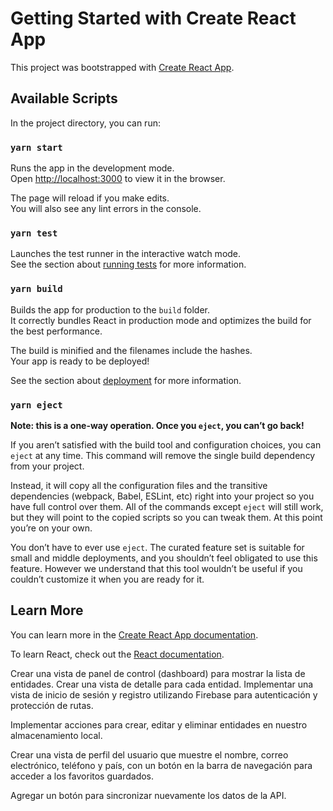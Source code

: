 # Getting Started with Create React App

This project was bootstrapped with [Create React App](https://github.com/facebook/create-react-app).

## Available Scripts

In the project directory, you can run:

### `yarn start`

Runs the app in the development mode.\
Open [http://localhost:3000](http://localhost:3000) to view it in the browser.

The page will reload if you make edits.\
You will also see any lint errors in the console.

### `yarn test`

Launches the test runner in the interactive watch mode.\
See the section about [running tests](https://facebook.github.io/create-react-app/docs/running-tests) for more information.

### `yarn build`

Builds the app for production to the `build` folder.\
It correctly bundles React in production mode and optimizes the build for the best performance.

The build is minified and the filenames include the hashes.\
Your app is ready to be deployed!

See the section about [deployment](https://facebook.github.io/create-react-app/docs/deployment) for more information.

### `yarn eject`

**Note: this is a one-way operation. Once you `eject`, you can’t go back!**

If you aren’t satisfied with the build tool and configuration choices, you can `eject` at any time. This command will remove the single build dependency from your project.

Instead, it will copy all the configuration files and the transitive dependencies (webpack, Babel, ESLint, etc) right into your project so you have full control over them. All of the commands except `eject` will still work, but they will point to the copied scripts so you can tweak them. At this point you’re on your own.

You don’t have to ever use `eject`. The curated feature set is suitable for small and middle deployments, and you shouldn’t feel obligated to use this feature. However we understand that this tool wouldn’t be useful if you couldn’t customize it when you are ready for it.

## Learn More

You can learn more in the [Create React App documentation](https://facebook.github.io/create-react-app/docs/getting-started).

To learn React, check out the [React documentation](https://reactjs.org/).




<!-- Consumir la API de la NASA. -->
<!-- Elegir una entidad para manipular (donde la NASA proporciona muchos datos). -->
Crear una vista de panel de control (dashboard) para mostrar la lista de entidades.
Crear una vista de detalle para cada entidad.
Implementar una vista de inicio de sesión y registro utilizando Firebase para autenticación y protección de rutas.
<!-- Guardar la información en el almacenamiento local (Local Storage). -->
Implementar acciones para crear, editar y eliminar entidades en nuestro almacenamiento local.
<!-- Implementar una acción para agregar entidades a favoritos en el almacenamiento local. -->
Crear una vista de perfil del usuario que muestre el nombre, correo electrónico, teléfono y país, con un botón en la barra de navegación para acceder a los favoritos guardados.
<!-- Utilizar GitHub para control de versiones. -->
<!-- Utilizar Styled Components para estilos, y opcionalmente, usar bibliotecas como Material-UI. -->
Agregar un botón para sincronizar nuevamente los datos de la API.
